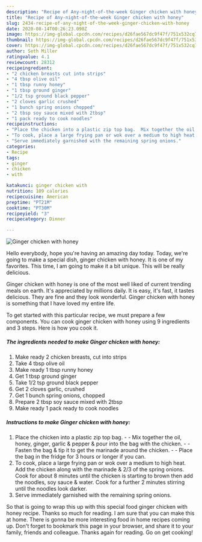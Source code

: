 ```yaml
---
description: "Recipe of Any-night-of-the-week Ginger chicken with honey"
title: "Recipe of Any-night-of-the-week Ginger chicken with honey"
slug: 2434-recipe-of-any-night-of-the-week-ginger-chicken-with-honey
date: 2020-08-14T00:26:23.090Z
image: https://img-global.cpcdn.com/recipes/d26fae567dc9f47f/751x532cq70/ginger-chicken-with-honey-recipe-main-photo.jpg
thumbnail: https://img-global.cpcdn.com/recipes/d26fae567dc9f47f/751x532cq70/ginger-chicken-with-honey-recipe-main-photo.jpg
cover: https://img-global.cpcdn.com/recipes/d26fae567dc9f47f/751x532cq70/ginger-chicken-with-honey-recipe-main-photo.jpg
author: Seth Miller
ratingvalue: 4.1
reviewcount: 28312
recipeingredient:
- "2 chicken breasts cut into strips"
- "4 tbsp olive oil"
- "1 tbsp runny honey"
- "1 tbsp ground ginger"
- "1/2 tsp ground black pepper"
- "2 cloves garlic crushed"
- "1 bunch spring onions chopped"
- "2 tbsp soy sauce mixed with 2tbsp"
- "1 pack ready to cook noodles"
recipeinstructions:
- "Place the chicken into a plastic zip top bag.  Mix together the oil, honey, ginger, garlic &amp; pepper &amp; pour into the bag with the chicken.  Fasten the bag &amp; tip it to get the marinade around the chicken.  Place the bag in the fridge for 3 hours or longer if you can."
- "To cook, place a large frying pan or wok over a medium to high heat. Add the chicken along with the marinade &amp; 2/3 of the spring onions. Cook for about 8 minutes until the chicken is starting to brown then add the noodles, soy sauce &amp; water. Cook for a further 2 minutes stirring until the noodles look darker."
- "Serve immediately garnished with the remaining spring onions."
categories:
- Recipe
tags:
- ginger
- chicken
- with

katakunci: ginger chicken with 
nutrition: 109 calories
recipecuisine: American
preptime: "PT21M"
cooktime: "PT30M"
recipeyield: "3"
recipecategory: Dinner

---
```



![Ginger chicken with honey](https://img-global.cpcdn.com/recipes/d26fae567dc9f47f/751x532cq70/ginger-chicken-with-honey-recipe-main-photo.jpg)

Hello everybody, hope you're having an amazing day today. Today, we're going to make a special dish, ginger chicken with honey. It is one of my favorites. This time, I am going to make it a bit unique. This will be really delicious.

Ginger chicken with honey is one of the most well liked of current trending meals on earth. It's appreciated by millions daily. It is easy, it's fast, it tastes delicious. They are fine and they look wonderful. Ginger chicken with honey is something that I have loved my entire life.




To get started with this particular recipe, we must prepare a few components. You can cook ginger chicken with honey using 9 ingredients and 3 steps. Here is how you cook it.

<!--inarticleads1-->

##### The ingredients needed to make Ginger chicken with honey:

1. Make ready 2 chicken breasts, cut into strips
1. Take 4 tbsp olive oil
1. Make ready 1 tbsp runny honey
1. Get 1 tbsp ground ginger
1. Take 1/2 tsp ground black pepper
1. Get 2 cloves garlic, crushed
1. Get 1 bunch spring onions, chopped
1. Prepare 2 tbsp soy sauce mixed with 2tbsp
1. Make ready 1 pack ready to cook noodles




<!--inarticleads2-->

##### Instructions to make Ginger chicken with honey:

1. Place the chicken into a plastic zip top bag. -  - Mix together the oil, honey, ginger, garlic &amp; pepper &amp; pour into the bag with the chicken. -  - Fasten the bag &amp; tip it to get the marinade around the chicken. -  - Place the bag in the fridge for 3 hours or longer if you can.
1. To cook, place a large frying pan or wok over a medium to high heat. Add the chicken along with the marinade &amp; 2/3 of the spring onions. Cook for about 8 minutes until the chicken is starting to brown then add the noodles, soy sauce &amp; water. Cook for a further 2 minutes stirring until the noodles look darker.
1. Serve immediately garnished with the remaining spring onions.




So that is going to wrap this up with this special food ginger chicken with honey recipe. Thanks so much for reading. I am sure that you can make this at home. There is gonna be more interesting food in home recipes coming up. Don't forget to bookmark this page in your browser, and share it to your family, friends and colleague. Thanks again for reading. Go on get cooking!
